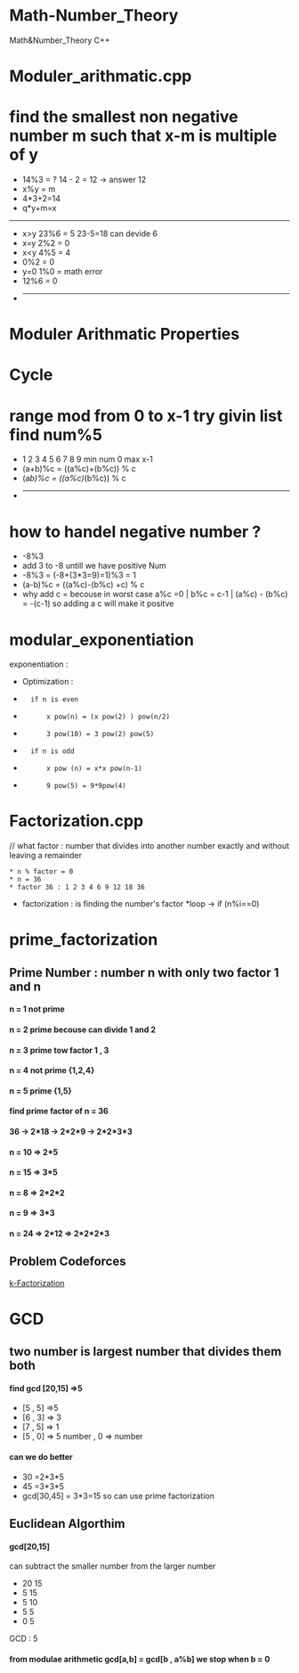 # Math-Number_Theory
Math&amp;Number_Theory C++
# Moduler_arithmatic.cpp 
# find the smallest non negative number m such that x-m is multiple of y

* 14%3 = ? 14 - 2 = 12 -> answer 12
*   x%y = m
*	4*3+2=14 
*	q*y+m=x
 -----------
* x>y  23%6 = 5    23-5=18 can devide 6
* x=y 2%2 = 0
* x<y 4%5 = 4
* 0%2 = 0
* y=0 1%0 = math error
* 12%6 = 0
* -----------
# Moduler Arithmatic Properties 
# Cycle
# range mod from 0 to x-1 try givin list find num%5
* 1 2 3 4 5 6 7 8 9 min num 0 max x-1
* (a+b)%c = ((a%c)+(b%c)) % c
* (a*b)%c = ((a%c)*(b%c)) % c
* ---------------
# how to handel negative number ?
* -8%3 
* add 3 to -8 untill we have positive Num
* -8%3 = (-8+(3*3=9)=1)%3 = 1
* (a-b)%c = ((a%c)-(b%c) +c) % c
* why add c = becouse in worst case a%c =0 | b%c = c-1 | (a%c) - (b%c) = -(c-1) so adding a c will make it positve
# modular_exponentiation
exponentiation : 
*	Optimization :
*		if n is even 
*			x pow(n) = (x pow(2) ) pow(n/2)
*			3 pow(10) = 3 pow(2) pow(5)
*		if n is odd
*			x pow (n) = x*x pow(n-1)
*			9 pow(5) = 9*9pow(4)
# Factorization.cpp 
// what factor : number that divides into another number exactly and without leaving a remainder

	* n % factor = 0
	* n = 36 
	* factor 36 : 1 2 3 4 6 9 12 18 36 
	
 *	factorization : is finding the number's factor
 *loop ->	if (n%i==0)
# prime_factorization
<h2>Prime Number : number n with only two factor 1 and n</h2>
<h4>n = 1 not prime </h4>
<h4>n = 2 prime becouse can divide 1 and 2 </h4>
<h4>n = 3 prime                tow factor 1 , 3</h4>
<h4>n = 4 not prime {1,2,4}</h4>
<h4>n = 5 prime      {1,5}</h4>
<h4>find prime factor of n = 36</h4>
<h4>36 -> 2*18 -> 2*2*9 -> 2*2*3*3</h4>
<h4>n = 10 => 2*5</h4>
<h4>n = 15 => 3*5</h4>
<h4>n = 8 => 2*2*2</h4>
<h4>n = 9 => 3*3</h4>
<h4>n = 24 => 2*12 => 2*2*2*3</h4>
<h2>Problem Codeforces</h2>
<a href="https://codeforces.com/problemset/problem/797/A"> k-Factorization</a>

# GCD
<h2>two number is largest number that divides them both</h2>
<h4>find gcd [20,15]  =>5</h4>
<ul>
  <li>[5 , 5]  =>5</li>
  <li>[6 , 3] => 3</li>
  <li>[7 , 5] => 1</li>
  <li>[5 , 0] => 5     number , 0 => number</li>
</ul>
<h4>can we do better</h4>
<ul>
  <li>30 =2*3*5</li>
  <li>45 =3*3*5</li>
  <li>gcd[30,45] = 3*3=15 so can use prime factorization</li>

</ul>
<h2>Euclidean Algorthim</h2>
<h4>gcd[20,15]</h4>
<p>can subtract the smaller number from the larger number </p>
<ul>
  <li>20 15</li>
  <li>5 15</li>
  <li>5 10</li>
  <li>5 5</li>
  <li>0 5</li>
</ul>
<p> GCD : 5</p>
<h4>
from modulae arithmetic 
gcd[a,b] = gcd[b , a%b] we stop when b = 0
</h4>

